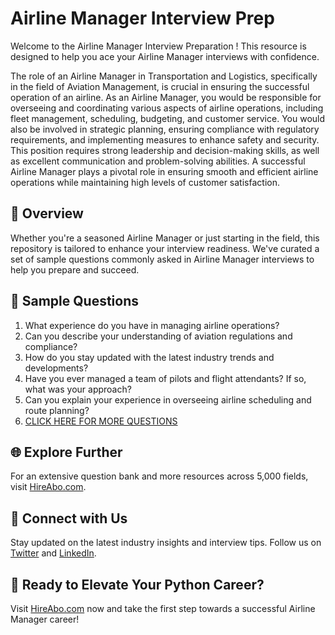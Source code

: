 # Airline Manager Interview Prep

Welcome to the Airline Manager Interview Preparation ! This resource is designed to help you ace your Airline Manager interviews with confidence.

The role of an Airline Manager in Transportation and Logistics, specifically in the field of Aviation Management, is crucial in ensuring the successful operation of an airline. As an Airline Manager, you would be responsible for overseeing and coordinating various aspects of airline operations, including fleet management, scheduling, budgeting, and customer service. You would also be involved in strategic planning, ensuring compliance with regulatory requirements, and implementing measures to enhance safety and security. This position requires strong leadership and decision-making skills, as well as excellent communication and problem-solving abilities. A successful Airline Manager plays a pivotal role in ensuring smooth and efficient airline operations while maintaining high levels of customer satisfaction.

## 🚀 Overview

Whether you're a seasoned Airline Manager or just starting in the field, this repository is tailored to enhance your interview readiness. We've curated a set of sample questions commonly asked in Airline Manager interviews to help you prepare and succeed.

## 📝 Sample Questions

1. What experience do you have in managing airline operations?
2. Can you describe your understanding of aviation regulations and compliance?
3. How do you stay updated with the latest industry trends and developments?
4. Have you ever managed a team of pilots and flight attendants? If so, what was your approach?
5. Can you explain your experience in overseeing airline scheduling and route planning?
6. [CLICK HERE FOR MORE QUESTIONS](https://hireabo.com/job/23_3_2/Airline%20Manager)

## 🌐 Explore Further

For an extensive question bank and more resources across 5,000 fields, visit [HireAbo.com](https://www.hireabo.com).

## 📱 Connect with Us

Stay updated on the latest industry insights and interview tips. Follow us on [Twitter](https://twitter.com/hireabo) and [LinkedIn](https://www.linkedin.com/in/hire-abo-3609972a8/).

## 🚀 Ready to Elevate Your Python Career?

Visit [HireAbo.com](https://www.hireabo.com) now and take the first step towards a successful Airline Manager career!